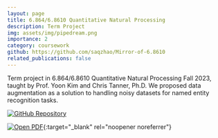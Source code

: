 ```yaml
---
layout: page
title: 6.864/6.8610 Quantitative Natural Processing 
description: Term Project
img: assets/img/pipedream.png
importance: 2
category: coursework
github: https://github.com/saqzhao/Mirror-of-6.8610
related_publications: false
---
```


Term project in 6.864/6.8610 Quantitative Natural Processing Fall 2023, taught by Prof. Yoon Kim and Chris Tanner, Ph.D. We proposed data augmentation as a solution to handling noisy datasets for named entity recognition tasks.

[![GitHub Repository](https://img.shields.io/badge/Github-Repository-blue?style=flat-square&logo=github)](https://github.com/saqzhao/Mirror-of-6.8610)

[![Open PDF](https://img.icons8.com/color/48/000000/pdf-2.png)](https://saqzhao.github.io/assets/pdf/6_8610_Term_Project.pdf){:target="_blank" rel="noopener noreferrer"}
